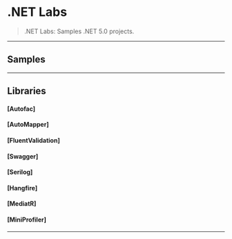 
# .NET Labs

> .NET Labs: Samples .NET 5.0 projects.



---

## Samples


---


## Libraries


#### [Autofac]


#### [AutoMapper]


#### [FluentValidation]


#### [Swagger]


#### [Serilog]


#### [Hangfire]


#### [MediatR]


#### [MiniProfiler]





---


